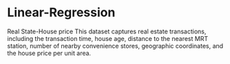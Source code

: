 # Linear-Regression
Real State-House price
This dataset captures real estate transactions, including the transaction time, house age, distance to the nearest MRT station, number of nearby convenience stores, geographic coordinates, and the house price per unit area.
